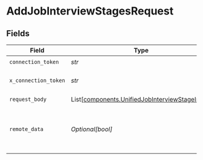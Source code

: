 # AddJobInterviewStagesRequest


## Fields

| Field                                                                                                      | Type                                                                                                       | Required                                                                                                   | Description                                                                                                |
| ---------------------------------------------------------------------------------------------------------- | ---------------------------------------------------------------------------------------------------------- | ---------------------------------------------------------------------------------------------------------- | ---------------------------------------------------------------------------------------------------------- |
| `connection_token`                                                                                         | *str*                                                                                                      | :heavy_check_mark:                                                                                         | N/A                                                                                                        |
| `x_connection_token`                                                                                       | *str*                                                                                                      | :heavy_check_mark:                                                                                         | The connection token                                                                                       |
| `request_body`                                                                                             | List[[components.UnifiedJobInterviewStageInput](../../models/components/unifiedjobinterviewstageinput.md)] | :heavy_check_mark:                                                                                         | N/A                                                                                                        |
| `remote_data`                                                                                              | *Optional[bool]*                                                                                           | :heavy_minus_sign:                                                                                         | Set to true to include data from the original Ats software.                                                |